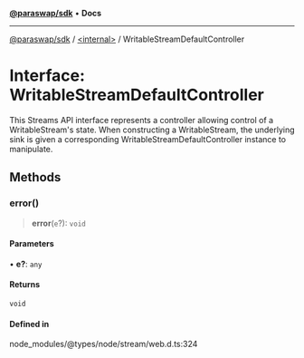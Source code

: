 [**@paraswap/sdk**](../../README.md) • **Docs**

***

[@paraswap/sdk](../../globals.md) / [\<internal\>](../README.md) / WritableStreamDefaultController

# Interface: WritableStreamDefaultController

This Streams API interface represents a controller allowing control of a
WritableStream's state. When constructing a WritableStream, the
underlying sink is given a corresponding WritableStreamDefaultController
instance to manipulate.

## Methods

### error()

> **error**(`e`?): `void`

#### Parameters

• **e?**: `any`

#### Returns

`void`

#### Defined in

node\_modules/@types/node/stream/web.d.ts:324

